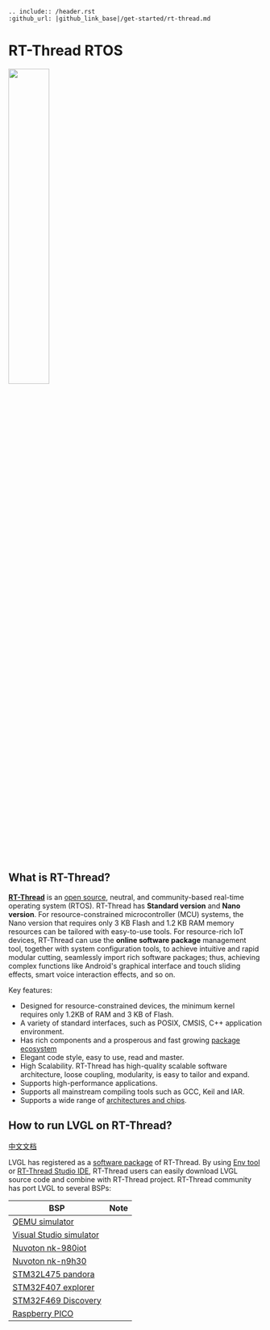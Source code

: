 ```eval_rst
.. include:: /header.rst
:github_url: |github_link_base|/get-started/rt-thread.md
```
# RT-Thread RTOS

<img src="https://raw.githubusercontent.com/RT-Thread/rt-thread/master/documentation/figures/logo.png" width=40% style="float: center;" >

## What is RT-Thread?

[**RT-Thread**](https://www.rt-thread.io/) is an [open source](https://github.com/RT-Thread/rt-thread), neutral, and community-based real-time operating system (RTOS). RT-Thread has **Standard version** and **Nano version**. For resource-constrained microcontroller (MCU) systems, the Nano version that requires only 3 KB Flash and 1.2 KB RAM memory resources can be tailored with easy-to-use tools. For resource-rich IoT devices, RT-Thread can use the **online software package** management tool, together with system configuration tools, to achieve intuitive and rapid modular cutting, seamlessly import rich software packages; thus, achieving complex functions like Android's graphical interface and touch sliding effects, smart voice interaction effects, and so on.

Key features:

- Designed for resource-constrained devices, the minimum kernel requires only 1.2KB of RAM and 3 KB of Flash.
- A variety of standard interfaces, such as POSIX, CMSIS, C++ application environment.
- Has rich components and a prosperous and fast growing <a href="https://packages.rt-thread.org/en/">package ecosystem</a>
- Elegant code style, easy to use, read and master.
- High Scalability. RT-Thread has high-quality scalable software architecture, loose coupling, modularity, is easy to tailor and expand.
- Supports high-performance applications.
- Supports all mainstream compiling tools such as GCC, Keil and IAR.
- Supports a wide range of <a href="https://www.rt-thread.io/board.html">architectures and chips</a>.



## How to run LVGL on RT-Thread?

[中文文档](https://www.rt-thread.org/document/site/#/rt-thread-version/rt-thread-standard/packages-manual/lvgl-docs/introduction)

LVGL has registered as a [software package](https://packages.rt-thread.org/en/detail.html?package=LVGL) of RT-Thread. By using [Env tool](https://www.rt-thread.io/download.html?download=Env) or [RT-Thread Studio IDE](https://www.rt-thread.io/download.html?download=Studio), RT-Thread users can easily download LVGL source code and combine with RT-Thread project. RT-Thread community has port LVGL to several BSPs:

| BSP                                                          | Note |
| ------------------------------------------------------------ | ---- |
| [QEMU simulator](https://github.com/RT-Thread/rt-thread/tree/master/bsp/qemu-vexpress-a9) |      |
| [Visual Studio simulator](https://github.com/RT-Thread/rt-thread/tree/master/bsp/simulator) |      |
| [Nuvoton nk-980iot](https://github.com/RT-Thread/rt-thread/tree/master/bsp/nuvoton/nk-980iot/applications/lvgl) |      |
| [Nuvoton nk-n9h30](https://github.com/RT-Thread/rt-thread/tree/master/bsp/nuvoton/nk-n9h30/applications/lvgl) |      |
| [STM32L475 pandora](https://github.com/RT-Thread/rt-thread/tree/master/bsp/stm32/stm32l475-atk-pandora) |      |
| [STM32F407 explorer](https://github.com/RT-Thread/rt-thread/tree/master/bsp/stm32/stm32f407-atk-explorer/applications/lvgl) |      |
| [STM32F469 Discovery](https://github.com/RT-Thread/rt-thread/tree/master/bsp/stm32/stm32f469-st-disco/applications/lvgl) |      |
| [Raspberry PICO](https://github.com/RT-Thread/rt-thread/tree/master/bsp/raspberry-pico/applications/lvgl) |      |

